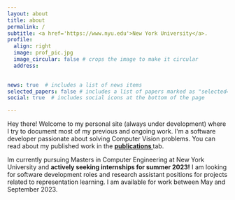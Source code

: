 ```yaml
---
layout: about
title: about
permalink: /
subtitle: <a href='https://www.nyu.edu'>New York University</a>. 
profile:
  align: right
  image: prof_pic.jpg
  image_circular: false # crops the image to make it circular
  address: 
  

news: true  # includes a list of news items
selected_papers: false # includes a list of papers marked as "selected={true}"
social: true  # includes social icons at the bottom of the page

---
```


Hey there! Welcome to my personal site (always under development) where I try to document most of my previous and ongoing work. I'm a software developer passionate about solving Computer Vision problems. You can read about my published work in the <b><a href='publications/'> publications </a></b> tab. 

Im currently pursuing Masters in Computer Engineering at New York University and <b>actively seeking internships for summer 2023!</b> I am looking for software development roles and research assistant positions for projects related to representation learning. I am available for work between May and September 2023.

<!-- Write your biography here. Tell the world about yourself. Link to your favorite [subreddit](http://reddit.com). You can put a picture in, too. The code is already in, just name your picture `prof_pic.jpg` and put it in the `img/` folder.

Put your address / P.O. box / other info right below your picture. You can also disable any these elements by editing `profile` property of the YAML header of your `_pages/about.md`. Edit `_bibliography/papers.bib` and Jekyll will render your [publications page](/al-folio/publications/) automatically.

Link to your social media connections, too. This theme is set up to use [Font Awesome icons](http://fortawesome.github.io/Font-Awesome/) and [Academicons](https://jpswalsh.github.io/academicons/), like the ones below. Add your Facebook, Twitter, LinkedIn, Google Scholar, or just disable all of them. -->
